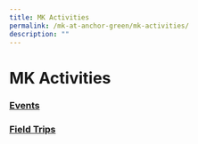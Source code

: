 ```yaml
---
title: MK Activities
permalink: /mk-at-anchor-green/mk-activities/
description: ""
---
```

# MK Activities

### [Events](/mk-at-anchor-green/mk-activities/events/cny)

### [Field Trips](/mk-at-anchor-green/mk-activities/events/cny)